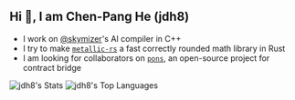 ## Hi 👋, I am Chen-Pang He (jdh8)

- I work on [@skymizer](https://github.com/skymizer)'s AI compiler in C++
- I try to make [`metallic-rs`](https://github.com/jdh8/metallic-rs) a fast correctly rounded math library in Rust
- I am looking for collaborators on [`pons`](https://github.com/jdh8/pons), an open-source project for contract bridge

![jdh8's Stats](https://github-readme-stats.vercel.app/api?username=jdh8&theme=vue&show_icons=true&hide_border=true&count_private=true)
![jdh8's Top Languages](https://github-readme-stats.vercel.app/api/top-langs/?username=jdh8&theme=vue&show_icons=true&hide_border=true&layout=compact)
